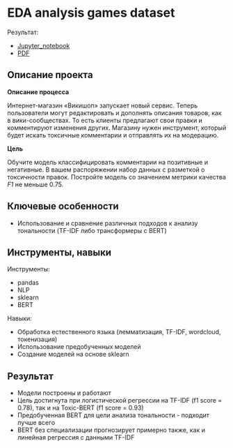 # EDA analysis games dataset

Результат:
- [Jupyter_notebook](https://github.com/dmakhazen/portfolio/tree/main/NLP_sentiment_analysis/NLP_BERT_sentiment_analysis.ipynb)
- [PDF](https://github.com/dmakhazen/portfolio/tree/main/NLP_sentiment_analysis/NLP_BERT_sentiment_analysis.pdf)

## Описание проекта

**Описание процесса**

Интернет-магазин «Викишоп» запускает новый сервис. Теперь пользователи могут редактировать и дополнять описания товаров, как в вики-сообществах. То есть клиенты предлагают свои правки и комментируют изменения других. Магазину нужен инструмент, который будет искать токсичные комментарии и отправлять их на модерацию. 

**Цель**

Обучите модель классифицировать комментарии на позитивные и негативные. В вашем распоряжении набор данных с разметкой о токсичности правок. Постройте модель со значением метрики качества *F1* не меньше 0.75.


## Ключевые особенности
- Использование и сравнение различных подходов к анализу тональности (TF-IDF либо трансформеры с BERT)

## Инструменты, навыки

Инструменты:
- pandas
- NLP
- sklearn
- BERT

Навыки:
- Обработка естественного языка (лемматизация, TF-IDF, wordcloud, токенизация)
- Использование предобученных моделей
- Создание моделей на основе sklearn

## Результат
- Модели построены и работают
- Цель достигнута при логистической регрессии на TF-IDF (f1 score = 0.78), так и на Toxic-BERT (f1 score = 0.93)
- Предобученная BERT для цели анализа тональности - подходит лучше всего
- BERT без специализации прогнозирует примерно также, как и линейная регрессия с данными TF-IDF